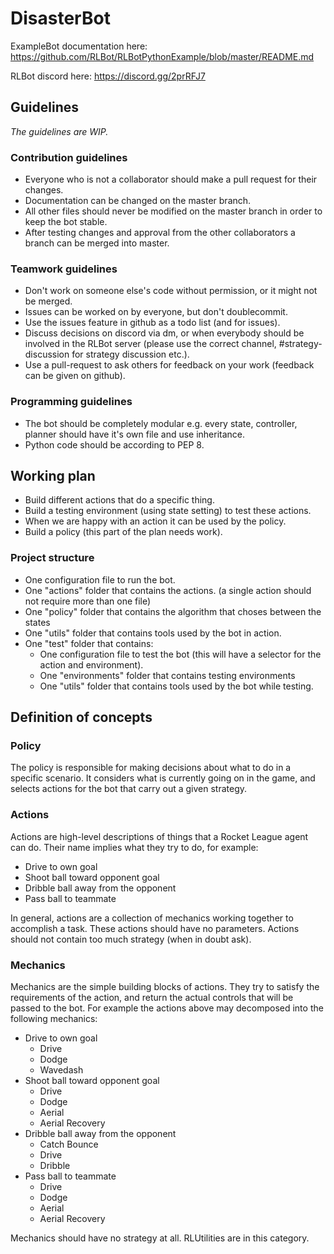 # DisasterBot

ExampleBot documentation here: https://github.com/RLBot/RLBotPythonExample/blob/master/README.md

RLBot discord here: https://discord.gg/2prRFJ7

## Guidelines
_The guidelines are WIP._

### Contribution guidelines

* Everyone who is not a collaborator should make a pull request for their changes.
* Documentation can be changed on the master branch.
* All other files should never be modified on the master branch in order to keep the bot stable.
* After testing changes and approval from the other collaborators a branch can be merged into master.


### Teamwork guidelines

* Don't work on someone else's code without permission, or it might not be merged.
* Issues can be worked on by everyone, but don't doublecommit.
* Use the issues feature in github as a todo list (and for issues).
* Discuss decisions on discord via dm, or when everybody should be involved in the RLBot server (please use the correct channel, #strategy-discussion for strategy discussion etc.).
* Use a pull-request to ask others for feedback on your work (feedback can be given on github).


### Programming guidelines

* The bot should be completely modular e.g. every state, controller, planner should have it's own file and use inheritance.
* Python code should be according to PEP 8.



## Working plan

* Build different actions that do a specific thing.
* Build a testing environment (using state setting) to test these actions.
* When we are happy with an action it can be used by the policy.
* Build a policy (this part of the plan needs work).


### Project structure

* One configuration file to run the bot.
* One "actions" folder that contains the actions. (a single action should not require more than one file)
* One "policy" folder that contains the algorithm that choses between the states
* One "utils" folder that contains tools used by the bot in action.
* One "test" folder that contains:
  * One configuration file to test the bot (this will have a selector for the action and environment).
  * One "environments" folder that contains testing environments
  * One "utils" folder that contains tools used by the bot while testing.



## Definition of concepts

### Policy
The policy is responsible for making decisions about what
to do in a specific scenario. It considers what is currently
going on in the game, and selects actions for the bot that
carry out a given strategy.

### Actions
Actions are high-level descriptions of things that a Rocket League
agent can do. Their name implies what they try to do, for example:
* Drive to own goal
* Shoot ball toward opponent goal
* Dribble ball away from the opponent
* Pass ball to teammate

In general, actions are a collection of mechanics working together to accomplish a task.
These actions should have no parameters.
Actions should not contain too much strategy (when in doubt ask).

### Mechanics
Mechanics are the simple building blocks of actions. They try to satisfy
the requirements of the action, and return the actual controls that will be
passed to the bot. For example the actions above may decomposed into the following mechanics:
* Drive to own goal
  * Drive
  * Dodge
  * Wavedash
* Shoot ball toward opponent goal
  * Drive
  * Dodge
  * Aerial
  * Aerial Recovery
* Dribble ball away from the opponent
  * Catch Bounce
  * Drive
  * Dribble
* Pass ball to teammate
  * Drive
  * Dodge
  * Aerial
  * Aerial Recovery
  
Mechanics should have no strategy at all.
RLUtilities are in this category.

